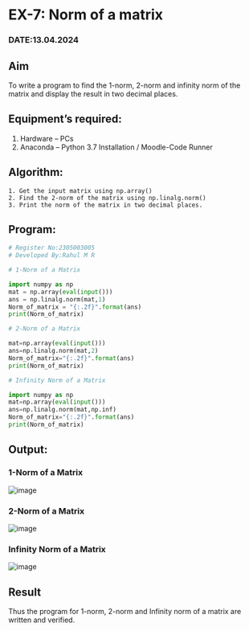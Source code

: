 # EX-7: Norm of a matrix
### DATE:13.04.2024
## Aim
To write a program to find the 1-norm, 2-norm and infinity norm of the matrix and display the result in two decimal places.
## Equipment’s required:
1.	Hardware – PCs
2.	Anaconda – Python 3.7 Installation / Moodle-Code Runner
## Algorithm:
	1. Get the input matrix using np.array()   
    2. Find the 2-norm of the matrix using np.linalg.norm()
	3. Print the norm of the matrix in two decimal places.
## Program:
```Python
# Register No:2305003005
# Developed By:Rahul M R

# 1-Norm of a Matrix

import numpy as np
mat = np.array(eval(input()))
ans = np.linalg.norm(mat,1)
Norm_of_matrix = "{:.2f}".format(ans)
print(Norm_of_matrix)

# 2-Norm of a Matrix

mat=np.array(eval(input()))
ans=np.linalg.norm(mat,2)
Norm_of_matrix="{:.2f}".format(ans)
print(Norm_of_matrix)

# Infinity Norm of a Matrix

import numpy as np
mat=np.array(eval(input()))
ans=np.linalg.norm(mat,np.inf)
Norm_of_matrix="{:.2f}".format(ans)
print(Norm_of_matrix)
```
## Output:
### 1-Norm of a Matrix
![image](https://github.com/RahulM2005R/Norm-of-a-matrix/assets/166299886/355342db-8e0b-4dc9-a059-e529a609134c)
### 2-Norm of a Matrix
![image](https://github.com/RahulM2005R/Norm-of-a-matrix/assets/166299886/360354d6-38dc-495a-822d-e0575dcd5a14)

### Infinity Norm of a Matrix
![image](https://github.com/RahulM2005R/Norm-of-a-matrix/assets/166299886/d3ba1a72-37bc-41a6-b443-9fd80070c805)

## Result
Thus the program for 1-norm, 2-norm and Infinity norm of a matrix are written and verified.
